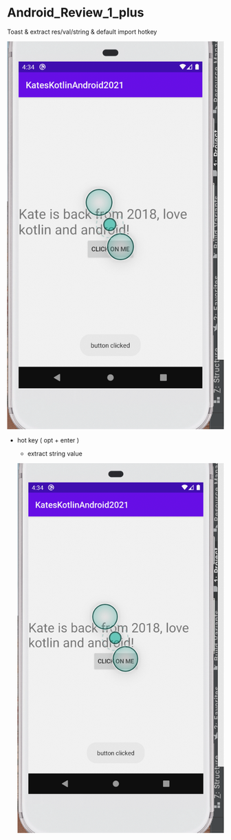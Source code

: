 # Android_Review_1_plus
Toast &amp; extract res/val/string &amp; default import hotkey

![](https://raw.githubusercontent.com/QueenieCplusplus/Android_Review_1_plus/main/27.output%203.png)

* hot key ( opt + enter )

   * extract string value

   ![](https://raw.githubusercontent.com/QueenieCplusplus/Android_Review_1_plus/main/27.output%203.png)
